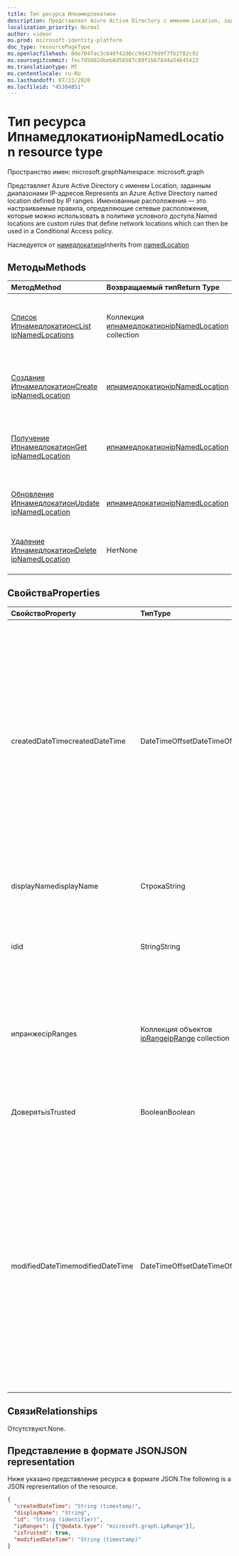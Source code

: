 ```yaml
---
title: Тип ресурса Ипнамедлокатион
description: Представляет Azure Active Directory с именем Location, заданным диапазонами IP-адресов. Именованные расположения — это настраиваемые правила, определяющие сетевые расположения, которые можно использовать в политике условного доступа.
localization_priority: Normal
author: videor
ms.prod: microsoft-identity-platform
doc_type: resourcePageType
ms.openlocfilehash: 0de704fac3c640f42d0cc9d4379d9f7fb2f82c92
ms.sourcegitcommit: fec7d5002dbeb8d58587c89f1b678d4a54645422
ms.translationtype: MT
ms.contentlocale: ru-RU
ms.lasthandoff: 07/23/2020
ms.locfileid: "45384851"
---
```

# <a name="ipnamedlocation-resource-type"></a><span data-ttu-id="689c1-104">Тип ресурса Ипнамедлокатион</span><span class="sxs-lookup"><span data-stu-id="689c1-104">ipNamedLocation resource type</span></span>

<span data-ttu-id="689c1-105">Пространство имен: microsoft.graph</span><span class="sxs-lookup"><span data-stu-id="689c1-105">Namespace: microsoft.graph</span></span>

<span data-ttu-id="689c1-106">Представляет Azure Active Directory с именем Location, заданным диапазонами IP-адресов.</span><span class="sxs-lookup"><span data-stu-id="689c1-106">Represents an Azure Active Directory named location defined by IP ranges.</span></span> <span data-ttu-id="689c1-107">Именованные расположения — это настраиваемые правила, определяющие сетевые расположения, которые можно использовать в политике условного доступа.</span><span class="sxs-lookup"><span data-stu-id="689c1-107">Named locations are custom rules that define network locations which can then be used in a Conditional Access policy.</span></span>

<span data-ttu-id="689c1-108">Наследуется от [намедлокатион](../resources/namedLocation.md)</span><span class="sxs-lookup"><span data-stu-id="689c1-108">Inherits from [namedLocation](../resources/namedLocation.md)</span></span>

## <a name="methods"></a><span data-ttu-id="689c1-109">Методы</span><span class="sxs-lookup"><span data-stu-id="689c1-109">Methods</span></span>

| <span data-ttu-id="689c1-110">Метод</span><span class="sxs-lookup"><span data-stu-id="689c1-110">Method</span></span>       | <span data-ttu-id="689c1-111">Возвращаемый тип</span><span class="sxs-lookup"><span data-stu-id="689c1-111">Return Type</span></span> | <span data-ttu-id="689c1-112">Описание</span><span class="sxs-lookup"><span data-stu-id="689c1-112">Description</span></span> |
|:-------------|:------------|:------------|
| [<span data-ttu-id="689c1-113">Список Ипнамедлокатионс</span><span class="sxs-lookup"><span data-stu-id="689c1-113">List ipNamedLocations</span></span>](../api/conditionalaccessroot-list-namedlocations.md) | <span data-ttu-id="689c1-114">Коллекция [ипнамедлокатион](ipNamedLocation.md)</span><span class="sxs-lookup"><span data-stu-id="689c1-114">[ipNamedLocation](ipNamedLocation.md) collection</span></span> | <span data-ttu-id="689c1-115">Получение всех объектов **ипнамедлокатион** в Организации.</span><span class="sxs-lookup"><span data-stu-id="689c1-115">Get all the **ipNamedLocation** objects in the organization.</span></span> |
| [<span data-ttu-id="689c1-116">Создание Ипнамедлокатион</span><span class="sxs-lookup"><span data-stu-id="689c1-116">Create ipNamedLocation</span></span>](../api/conditionalaccessroot-post-namedlocations.md) | [<span data-ttu-id="689c1-117">ипнамедлокатион</span><span class="sxs-lookup"><span data-stu-id="689c1-117">ipNamedLocation</span></span>](ipNamedLocation.md) | <span data-ttu-id="689c1-118">Создание нового объекта **ипнамедлокатион** .</span><span class="sxs-lookup"><span data-stu-id="689c1-118">Create a new **ipNamedLocation** object.</span></span> |
| [<span data-ttu-id="689c1-119">Получение Ипнамедлокатион</span><span class="sxs-lookup"><span data-stu-id="689c1-119">Get ipNamedLocation</span></span>](../api/ipnamedlocation-get.md) | [<span data-ttu-id="689c1-120">ипнамедлокатион</span><span class="sxs-lookup"><span data-stu-id="689c1-120">ipNamedLocation</span></span>](ipnamedlocation.md) | <span data-ttu-id="689c1-121">Чтение свойств и связей объекта **ипнамедлокатион** .</span><span class="sxs-lookup"><span data-stu-id="689c1-121">Read the properties and relationships of an **ipNamedLocation** object.</span></span> |
| [<span data-ttu-id="689c1-122">Обновление Ипнамедлокатион</span><span class="sxs-lookup"><span data-stu-id="689c1-122">Update ipNamedLocation</span></span>](../api/ipnamedlocation-update.md) | [<span data-ttu-id="689c1-123">ипнамедлокатион</span><span class="sxs-lookup"><span data-stu-id="689c1-123">ipNamedLocation</span></span>](ipnamedlocation.md) | <span data-ttu-id="689c1-124">Обновление объекта **ипнамедлокатион** .</span><span class="sxs-lookup"><span data-stu-id="689c1-124">Update an **ipNamedLocation** object.</span></span> |
| [<span data-ttu-id="689c1-125">Удаление Ипнамедлокатион</span><span class="sxs-lookup"><span data-stu-id="689c1-125">Delete ipNamedLocation</span></span>](../api/ipnamedlocation-delete.md) | <span data-ttu-id="689c1-126">Нет</span><span class="sxs-lookup"><span data-stu-id="689c1-126">None</span></span> | <span data-ttu-id="689c1-127">Удаление объекта **ипнамедлокатион** .</span><span class="sxs-lookup"><span data-stu-id="689c1-127">Delete an **ipNamedLocation** object.</span></span> |

## <a name="properties"></a><span data-ttu-id="689c1-128">Свойства</span><span class="sxs-lookup"><span data-stu-id="689c1-128">Properties</span></span>

| <span data-ttu-id="689c1-129">Свойство</span><span class="sxs-lookup"><span data-stu-id="689c1-129">Property</span></span>     | <span data-ttu-id="689c1-130">Тип</span><span class="sxs-lookup"><span data-stu-id="689c1-130">Type</span></span>        | <span data-ttu-id="689c1-131">Описание</span><span class="sxs-lookup"><span data-stu-id="689c1-131">Description</span></span> |
|:-------------|:------------|:------------|
|<span data-ttu-id="689c1-132">createdDateTime</span><span class="sxs-lookup"><span data-stu-id="689c1-132">createdDateTime</span></span>|<span data-ttu-id="689c1-133">DateTimeOffset</span><span class="sxs-lookup"><span data-stu-id="689c1-133">DateTimeOffset</span></span>|<span data-ttu-id="689c1-134">Тип timestamp представляет дату и время создания расположения с использованием формата ISO 8601 и всегда задается в формате UTC.</span><span class="sxs-lookup"><span data-stu-id="689c1-134">The Timestamp type represents creation date and time of the location using ISO 8601 format and is always in UTC time.</span></span> <span data-ttu-id="689c1-135">Например, значение полуночи 1 января 2014 г. в формате UTC выглядит так: `'2014-01-01T00:00:00Z'`.</span><span class="sxs-lookup"><span data-stu-id="689c1-135">For example, midnight UTC on Jan 1, 2014 would look like this: `'2014-01-01T00:00:00Z'`.</span></span> <span data-ttu-id="689c1-136">Только для чтения.</span><span class="sxs-lookup"><span data-stu-id="689c1-136">Read-only.</span></span> <span data-ttu-id="689c1-137">Наследуется от [намедлокатион](../resources/namedLocation.md).</span><span class="sxs-lookup"><span data-stu-id="689c1-137">Inherited from [namedLocation](../resources/namedLocation.md).</span></span>|
|<span data-ttu-id="689c1-138">displayName</span><span class="sxs-lookup"><span data-stu-id="689c1-138">displayName</span></span>|<span data-ttu-id="689c1-139">Строка</span><span class="sxs-lookup"><span data-stu-id="689c1-139">String</span></span>|<span data-ttu-id="689c1-140">Удобное для человека имя расположения.</span><span class="sxs-lookup"><span data-stu-id="689c1-140">Human-readable name of the location.</span></span>|
|<span data-ttu-id="689c1-141">id</span><span class="sxs-lookup"><span data-stu-id="689c1-141">id</span></span>|<span data-ttu-id="689c1-142">String</span><span class="sxs-lookup"><span data-stu-id="689c1-142">String</span></span>|<span data-ttu-id="689c1-143">Идентификатор объекта Намедлокатион.</span><span class="sxs-lookup"><span data-stu-id="689c1-143">Identifier of a namedLocation object.</span></span> <span data-ttu-id="689c1-144">Только для чтения.</span><span class="sxs-lookup"><span data-stu-id="689c1-144">Read-only.</span></span> <span data-ttu-id="689c1-145">Наследуется от [намедлокатион](../resources/namedLocation.md).</span><span class="sxs-lookup"><span data-stu-id="689c1-145">Inherited from [namedLocation](../resources/namedLocation.md).</span></span>|
|<span data-ttu-id="689c1-146">ипранжес</span><span class="sxs-lookup"><span data-stu-id="689c1-146">ipRanges</span></span>|<span data-ttu-id="689c1-147">Коллекция объектов [ipRange](iprange.md)</span><span class="sxs-lookup"><span data-stu-id="689c1-147">[ipRange](iprange.md) collection</span></span>|<span data-ttu-id="689c1-148">Список диапазонов IP-адресов в формате CIDR IPv4 (например, 1.2.3.4/32) или любом допустимом формате IPv6 из IETF RFC596.</span><span class="sxs-lookup"><span data-stu-id="689c1-148">List of IP address ranges in IPv4 CIDR format (e.g. 1.2.3.4/32) or any allowable IPv6 format from IETF RFC596.</span></span>|
|<span data-ttu-id="689c1-149">Доверять</span><span class="sxs-lookup"><span data-stu-id="689c1-149">isTrusted</span></span>|<span data-ttu-id="689c1-150">Boolean</span><span class="sxs-lookup"><span data-stu-id="689c1-150">Boolean</span></span>|<span data-ttu-id="689c1-151">Значение true, если данное расположение явно является доверенным.</span><span class="sxs-lookup"><span data-stu-id="689c1-151">True if this location is explicitly trusted.</span></span>|
|<span data-ttu-id="689c1-152">modifiedDateTime</span><span class="sxs-lookup"><span data-stu-id="689c1-152">modifiedDateTime</span></span>|<span data-ttu-id="689c1-153">DateTimeOffset</span><span class="sxs-lookup"><span data-stu-id="689c1-153">DateTimeOffset</span></span>|<span data-ttu-id="689c1-154">Тип timestamp представляет дату и время последнего изменения расположения с использованием формата ISO 8601, которое всегда задается в формате UTC.</span><span class="sxs-lookup"><span data-stu-id="689c1-154">The Timestamp type represents last modified date and time of the location using ISO 8601 format and is always in UTC time.</span></span> <span data-ttu-id="689c1-155">Например, значение полуночи 1 января 2014 г. в формате UTC выглядит так: `'2014-01-01T00:00:00Z'`.</span><span class="sxs-lookup"><span data-stu-id="689c1-155">For example, midnight UTC on Jan 1, 2014 would look like this: `'2014-01-01T00:00:00Z'`.</span></span> <span data-ttu-id="689c1-156">Только для чтения.</span><span class="sxs-lookup"><span data-stu-id="689c1-156">Read-only.</span></span> <span data-ttu-id="689c1-157">Наследуется от [намедлокатион](../resources/namedLocation.md).</span><span class="sxs-lookup"><span data-stu-id="689c1-157">Inherited from [namedLocation](../resources/namedLocation.md).</span></span>|

## <a name="relationships"></a><span data-ttu-id="689c1-158">Связи</span><span class="sxs-lookup"><span data-stu-id="689c1-158">Relationships</span></span>

<span data-ttu-id="689c1-159">Отсутствуют.</span><span class="sxs-lookup"><span data-stu-id="689c1-159">None.</span></span>

## <a name="json-representation"></a><span data-ttu-id="689c1-160">Представление в формате JSON</span><span class="sxs-lookup"><span data-stu-id="689c1-160">JSON representation</span></span>

<span data-ttu-id="689c1-161">Ниже указано представление ресурса в формате JSON.</span><span class="sxs-lookup"><span data-stu-id="689c1-161">The following is a JSON representation of the resource.</span></span>

<!-- {
  "blockType": "resource",
  "optionalProperties": [

  ],
  "@odata.type": "microsoft.graph.ipNamedLocation",
  "baseType": ""
}-->

```json
{
  "createdDateTime": "String (timestamp)",
  "displayName": "String",
  "id": "String (identifier)",
  "ipRanges": [{"@odata.type": "microsoft.graph.ipRange"}],
  "isTrusted": true,
  "modifiedDateTime": "String (timestamp)"
}
```

<!-- uuid: 16cd6b66-4b1a-43a1-adaf-3a886856ed98
2019-02-04 14:57:30 UTC -->
<!-- {
  "type": "#page.annotation",
  "description": "ipNamedLocation resource",
  "keywords": "",
  "section": "documentation",
  "tocPath": ""
}-->
